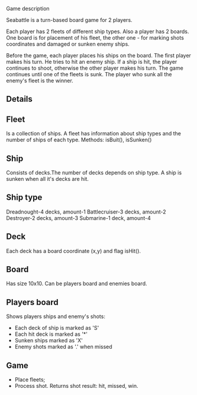 Game description

Seabattle is a turn-based board game for 2 players.

Each player has 2 fleets of different ship types. 
Also a player has 2 boards. One board is for placement of his fleet, the other one - 
for marking shots coordinates and damaged or sunken enemy ships.

Before the game, each player places his ships on the board.
The first player makes his turn. He tries to hit an enemy ship. If a ship is hit, the player continues to shoot,
otherwise the other player makes his turn. The game continues until one of the fleets is sunk. 
The player who sunk all the enemy's fleet is the winner.

Details
----

Fleet
--
Is a collection of ships.
A fleet has information about ship types and the number of ships of each type.
Methods: isBuit(), isSunken()

Ship
--
Consists of decks.The number of decks depends on ship type. 
A ship is sunken when all it's decks are hit.

Ship type
--
Dreadnought-4 decks, amount-1
Battlecruiser-3 decks, amount-2
Destroyer-2 decks, amount-3
Submarine-1 deck, amount-4

Deck
--
Each deck has a board coordinate (x,y) and flag isHit().

Board
--
Has size 10x10. Can be players board and enemies board.

Players board
--
Shows players ships and enemy's shots:
- Each deck of ship is marked as 'S'
- Each hit deck is marked as '*'
- Sunken ships marked as 'X'
- Enemy shots marked as '.' when missed

Game
--
- Place fleets;
- Process shot. Returns shot result: hit, missed, win.

 


 